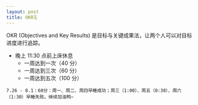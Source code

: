 ```yaml
---
layout: post
title: OKR🗓
---
```


OKR (Objectives and Key Results) 是目标与关键成果法，让两个人可以对目标进度进行追踪。

- 晚上 11:30 点前上床休息
  - 一周达到一次（40 分）
  - 一周达到三次（60 分）
  - 一周达到五次（100 分）
```
7.26 - 8.1：60分：周一、周二、周四早睡成功；周三（1:00）、周五（0:30）、周六（1:30）早睡失败。继续加油鸭~
```
